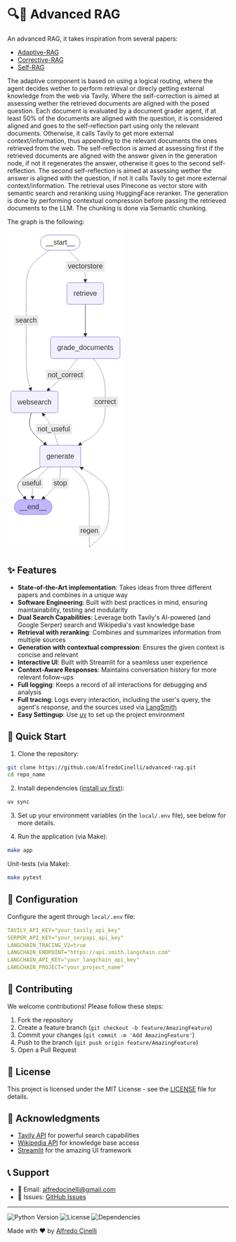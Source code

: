 # 🔍🤖 Advanced RAG

An advanced RAG, it takes inspiration from several papers:
* [Adaptive-RAG](https://arxiv.org/abs/2403.14403)
* [Corrective-RAG](https://arxiv.org/abs/2401.15884)
* [Self-RAG](https://arxiv.org/abs/2310.11511)

The adaptive component is based on using a logical routing, where the agent decides wether to perform retrieval or direcly getting external knowledge from the web via Tavily.
Where the self-correction is aimed at assessing wether the retrieved documents are aligned with the posed question.
Each document is evaluated by a document grader agent, if at least 50% of the documents are aligned with the question, it is considered aligned and goes to the self-reflection part using only the relevant documents. Otherwise, it calls Tavily to get more external context/information, thus appending to the relevant documents the ones retrieved from the web.
The self-reflection is aimed at assessing first if the retrieved documents are aligned with the answer given in the generation node, if not it regenerates the answer, otherwise it goes to the second self-reflection. The second self-reflection is aimed at assessing wether the answer is aligned with the question, if not it calls Tavily to get more external context/information.
The retrieval uses Pinecone as vector store with semantic search and reranking using HuggingFace reranker.
The generation is done by performing contextual compression before passing the retrieved documents to the LLM.
The chunking is done via Semantic chunking.

The graph is the following:

![Agent Graph](assets/graph.png)

## ✨ Features

- **State-of-the-Art implementation**: Takes ideas from three different papers and combines in a unique way
- **Software Engineering**: Built with best practices in mind, ensuring maintainability, testing and modularity
- **Dual Search Capabilities**: Leverage both Tavily's AI-powered (and Google Serper) search and Wikipedia's vast knowledge base
- **Retrieval with reranking**: Combines and summarizes information from multiple sources
- **Generation with contextual compression**: Ensures the given context is concise and relevant
- **Interactive UI**: Built with Streamlit for a seamless user experience
- **Context-Aware Responses**: Maintains conversation history for more relevant follow-ups
- **Full logging**: Keeps a record of all interactions for debugging and analysis
- **Full tracing**: Logs every interaction, including the user's query, the agent's response, and the sources used via [LangSmith](https://www.smith.langchain.com)
- **Easy Settingup**: Use [uv](https://docs.astral.sh/uv/) to  set up the project environment

## 🚀 Quick Start

1. Clone the repository:
```bash
git clone https://github.com/AlfredoCinelli/advanced-rag.git
cd repo_name
```

2. Install dependencies ([install uv first](https://docs.astral.sh/uv/getting-started/installation/)):
```bash
uv sync
```

3. Set up your environment variables (in the `local/.env` file), see below for more details.

4. Run the application (via Make):
```bash
make app
```
Unit-tests (via Make):
```bash
make pytest
```

## 📝 Configuration

Configure the agent through `local/.env` file:

```yaml
TAVILY_API_KEY="your_tavily_api_key"
SERPER_API_KEY="your_serpapi_api_key"
LANGCHAIN_TRACING_V2=true
LANGCHAIN_ENDPOINT="https://api.smith.langchain.com"
LANGCHAIN_API_KEY="your_langchain_api_key"
LANGCHAIN_PROJECT="your_project_name"
```

## 🤝 Contributing

We welcome contributions! Please follow these steps:

1. Fork the repository
2. Create a feature branch (`git checkout -b feature/AmazingFeature`)
3. Commit your changes (`git commit -m 'Add AmazingFeature'`)
4. Push to the branch (`git push origin feature/AmazingFeature`)
5. Open a Pull Request

## 📄 License

This project is licensed under the MIT License - see the [LICENSE](LICENSE) file for details.

## 🙏 Acknowledgments

- [Tavily API](https://tavily.com) for powerful search capabilities
- [Wikipedia API](https://pypi.org/project/wikipedia/) for knowledge base access
- [Streamlit](https://streamlit.io) for the amazing UI framework

## 📞 Support

- 📧 Email: alfredocinelli@gmail.com
- 🐛 Issues: [GitHub Issues](https://github.com/AlfredoCinelli/)

---
![Python Version](https://img.shields.io/badge/python-3.12-blue)
![License](https://img.shields.io/badge/license-MIT-green)
![Dependencies](https://img.shields.io/badge/dependencies-up%20to%20date-brightgreen)

Made with ❤️ by [Alfredo Cinelli](https://github.com/alfredocinelli)